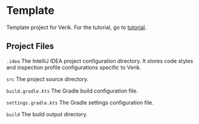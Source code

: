 # Template

Template project for Verik. For the tutorial, go to [tutorial](https://verik.io/tutorial/index.html).

## Project Files

`.idea`
The IntelliJ IDEA project configuration directory. It stores code styles and inspection profile
configurations specific to Verik.

`src`
The project source directory.

`build.gradle.kts`
The Gradle build configuration file.

`settings.gradle.kts`
The Gradle settings configuration file.

`build`
The build output directory.
